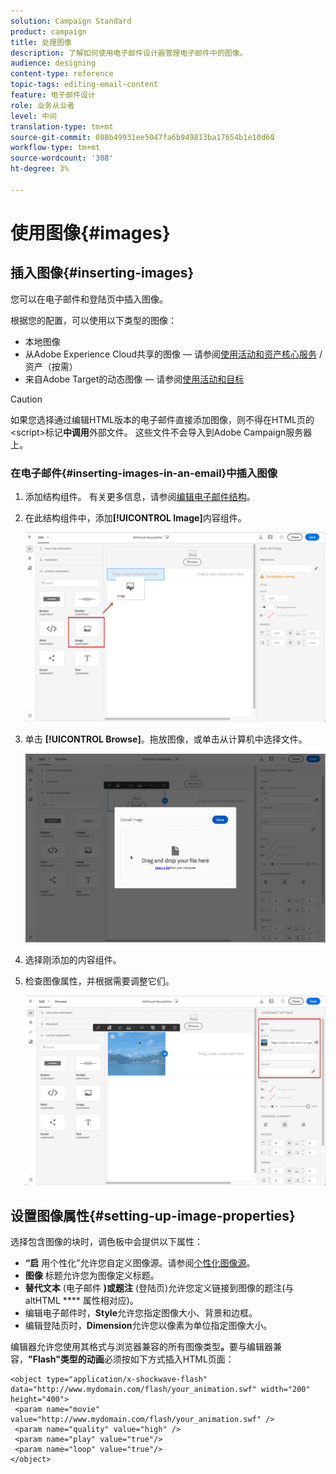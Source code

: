 ```yaml
---
solution: Campaign Standard
product: campaign
title: 处理图像
description: 了解如何使用电子邮件设计器管理电子邮件中的图像。
audience: designing
content-type: reference
topic-tags: editing-email-content
feature: 电子邮件设计
role: 业务从业者
level: 中间
translation-type: tm+mt
source-git-commit: 088b49931ee5047fa6b949813ba17654b1e10d60
workflow-type: tm+mt
source-wordcount: '308'
ht-degree: 3%

---
```



# 使用图像{#images}

## 插入图像{#inserting-images}

您可以在电子邮件和登陆页中插入图像。

根据您的配置，可以使用以下类型的图像：

* 本地图像
* 从Adobe Experience Cloud共享的图像 — 请参阅[使用活动和资产核心服务](../../integrating/using/working-with-campaign-and-assets-core-service.md) /资产（按需）
* 来自Adobe Target的动态图像 — 请参阅[使用活动和目标](../../integrating/using/about-campaign-target-integration.md)

>[!CAUTION]
>
>如果您选择通过编辑HTML版本的电子邮件直接添加图像，则不得在HTML页的&lt;script>标记&#x200B;**中调用**&#x200B;外部文件。 这些文件不会导入到Adobe Campaign服务器上。

### 在电子邮件{#inserting-images-in-an-email}中插入图像

1. 添加结构组件。 有关更多信息，请参阅[编辑电子邮件结构](../../designing/using/designing-from-scratch.md#defining-the-email-structure)。
1. 在此结构组件中，添加&#x200B;**[!UICONTROL Image]**&#x200B;内容组件。

   ![](assets/des_insert_images_1.png)

1. 单击 **[!UICONTROL Browse]**。拖放图像，或单击从计算机中选择文件。

   ![](assets/des_insert_images_2.png)

1. 选择刚添加的内容组件。
1. 检查图像属性，并根据需要调整它们。

   ![](assets/des_insert_images_3.png)

## 设置图像属性{#setting-up-image-properties}

选择包含图像的块时，调色板中会提供以下属性：

* **“启** 用个性化”允许您自定义图像源。请参阅[个性化图像源](../../designing/using/personalization.md#personalizing-an-image-source)。
* **图像** 标题允许您为图像定义标题。
* **替代文本** (电子邮件 **)或题注** (登陆页)允许您定义链接到图像的题注(与altHTML **** 属性相对应)。
* 编辑电子邮件时，**Style**&#x200B;允许您指定图像大小、背景和边框。
* 编辑登陆页时，**Dimension**&#x200B;允许您以像素为单位指定图像大小。

编辑器允许您使用其格式与浏览器兼容的所有图像类型&#x200B;**。**&#x200B;要与编辑器兼容，**&quot;Flash&quot;类型的动画**&#x200B;必须按如下方式插入HTML页面：

```
<object type="application/x-shockwave-flash" data="http://www.mydomain.com/flash/your_animation.swf" width="200" height="400">
 <param name="movie" value="http://www.mydomain.com/flash/your_animation.swf" />
 <param name="quality" value="high" />
 <param name="play" value="true"/>
 <param name="loop" value="true"/> 
</object>
```

<!--
## Modifying images with the Adobe Creative SDK{#modifying-images-with-the-adobe-creative-sdk}

You can edit images and use a complete set of features powered by the Adobe Creative SDK to enhance your images directly in the content editor when editing emails or landing pages.

The image editor offers a powerful, full-featured image editing UI component that allows you to edit images and apply effects and frames, original high-quality stickers, beautiful overlays, fun features like tilt shift and color splash, pro-level adjustments and more.

To modify an image with the Adobe Creative SDK:

1. Select the image.
1. In the toolbar, click the Creative Cloud icon.

   ![](assets/des_creative_sdk_icon.png)

1. Select the tool you want to use through the icons on the top of the window to modify the image.

   ![](assets/email_designer_ccsdktoolbar.png)

1. Click **[!UICONTROL Save]** when modifications are done. The updated image is saved on Adobe Campaign server and ready to be used.

>[!NOTE]
>
>Tools offered in the image editor cannot be customized.
-->